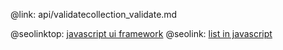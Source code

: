 @link: api/validatecollection_validate.md

@seolinktop: [javascript ui framework](https://webix.com)
@seolink: [list in javascript](https://webix.com/widget/list/)